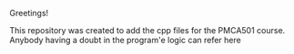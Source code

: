 Greetings! 

This repository was created to add the cpp files for the PMCA501 course. Anybody having a doubt in the program'e logic can refer here
